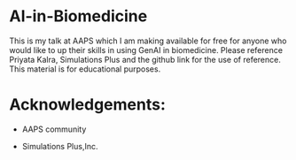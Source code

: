 # AI-in-Biomedicine

This is my talk at AAPS which I am making available for free for anyone who would like to up their skills in using GenAI in biomedicine. 
Please reference Priyata Kalra, Simulations Plus and the github link for the use of reference. This material is for educational purposes. 

# Acknowledgements:
- AAPS community
  
- Simulations Plus,Inc.
